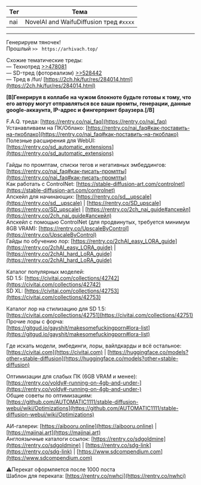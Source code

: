 Тег   | Тема
----- | ------
nai   | NovelAI and WaifuDiffusion тред `#xxxx`

---

Генерируем тяночек!  
Прошлый `>>`  ` https://arhivach.top/`

Схожие тематические треды:  
— Технотред [>>478081](https://2ch.hk/ai/res/478081.html)  
— SD-тред (фотореализм) [>>528442](https://2ch.hk/ai/res/528442.html)  
— Тред в /fur/ [https://2ch.hk/fur/res/284014.html](https://2ch.hk/fur/res/284014.html)  

**[B]Генерируя в коллабе на чужом блокноте будьте готовы к тому, что его автору могут отправляться все ваши промты, генерации, данные google-аккаунта, IP-адрес и фингерпринт браузера.[/B]**

F.A.Q. треда: [https://rentry.co/nai_faq](https://rentry.co/nai_faq)  
Устанавливаем на ПК/Облако: [https://rentry.co/nai_faq#как-поставить-на-пкоблако](https://rentry.co/nai_faq#как-поставить-на-пкоблако)  
Полезные расширения для WebUI: [https://rentry.co/sd_automatic_extensions](https://rentry.co/sd_automatic_extensions)  

Гайды по промптам, списки тегов и негативных эмбеддингов: [https://rentry.co/nai_faq#как-писать-промпты](https://rentry.co/nai_faq#как-писать-промпты)  
Как работать с ControlNet: [https://stable-diffusion-art.com/controlnet](https://stable-diffusion-art.com/controlnet)  
Апскейл для начинающих: [https://rentry.co/sd__upscale](https://rentry.co/sd__upscale) | [https://rentry.co/SD_upscale](https://rentry.co/SD_upscale) | [https://rentry.co/2ch_nai_guide#апскейл](https://rentry.co/2ch_nai_guide#апскейл)  
Апскейл с помощью ControlNet (для продвинутых, требуется минимум 8GB VRAM): [https://rentry.co/UpscaleByControl](https://rentry.co/UpscaleByControl)  
Гайды по обучению лор: [https://rentry.co/2chAI_easy_LORA_guide](https://rentry.co/2chAI_easy_LORA_guide) | [https://rentry.co/2chAI_hard_LoRA_guide](https://rentry.co/2chAI_hard_LoRA_guide)  

Каталог популярных моделей:  
SD 1.5: [https://civitai.com/collections/42742](https://civitai.com/collections/42742)  
SD XL: [https://civitai.com/collections/42753](https://civitai.com/collections/42753)  

Каталог лор на стилизацию для SD 1.5: [https://civitai.com/collections/42751](https://civitai.com/collections/42751)  
Прочие лоры с форча: [https://gitgud.io/gayshit/makesomefuckingporn#lora-list](https://gitgud.io/gayshit/makesomefuckingporn#lora-list)  

Где искать модели, эмбединги, лоры, вайлдкарды и всё остальное: [https://civitai.com](https://civitai.com) | [https://huggingface.co/models?other=stable-diffusion](https://huggingface.co/models?other=stable-diffusion)  

Оптимизации для слабых ПК (6GB VRAM и менее): [https://rentry.co/voldy#-running-on-4gb-and-under-](https://rentry.co/voldy#-running-on-4gb-and-under-)  
Общие советы по оптимизациям: [https://github.com/AUTOMATIC1111/stable-diffusion-webui/wiki/Optimizations](https://github.com/AUTOMATIC1111/stable-diffusion-webui/wiki/Optimizations)  

АИ-галереи: [https://aibooru.online](https://aibooru.online) | [https://majinai.art](https://majinai.art)  
Англоязычные каталоги ссылок: [https://rentry.co/sdgoldmine](https://rentry.co/sdgoldmine) | [https://rentry.co/sdg-link](https://rentry.co/sdg-link) | [https://www.sdcompendium.com](https://www.sdcompendium.com)  

⚠️Перекат оформляется после 1000 поста  
Шаблон для переката: [https://rentry.co/nwhci](https://rentry.co/nwhci)  
